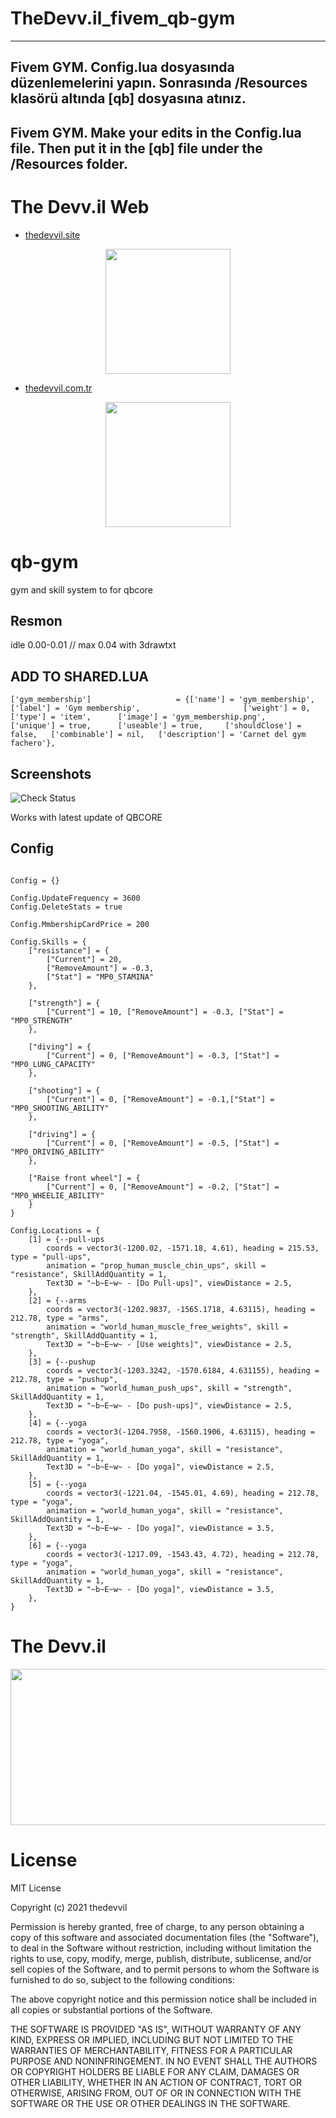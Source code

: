 # TheDevv.il_fivem_qb-gym

---
Fivem GYM. 
Config.lua dosyasında düzenlemelerini yapın. 
Sonrasında /Resources klasörü altında [qb] dosyasına atınız.
---
Fivem GYM.
Make your edits in the Config.lua file.
Then put it in the [qb] file under the /Resources folder.
---

# The Devv.il Web

- [thedevvil.site](http://www.thedevvil.site)

<p align="center">
  <img  width="200" height="200" src="https://i.hizliresim.com/cau0xef.png">
</p>

- [thedevvil.com.tr](http:/www.thedevvil.com.tr) 

<p align="center">
  <img  width="200" height="200" src="https://i.hizliresim.com/mir3xf2.png">
</p>


# qb-gym
 gym and skill system to for qbcore

## Resmon
idle 0.00-0.01 // max 0.04 with 3drawtxt


## ADD TO SHARED.LUA
```
['gym_membership'] 					 = {['name'] = 'gym_membership', 			 	  	  	['label'] = 'Gym membership', 						['weight'] = 0, 		['type'] = 'item', 		['image'] = 'gym_membership.png', 				['unique'] = true, 		['useable'] = true, 	['shouldClose'] = false,   ['combinable'] = nil,   ['description'] = 'Carnet del gym fachero'},
```
## Screenshots
![Check Status](https://imgur.com/mWb93QG.png)


Works with latest update of QBCORE

## Config
```

Config = {}

Config.UpdateFrequency = 3600 
Config.DeleteStats = true 

Config.MmbershipCardPrice = 200

Config.Skills = {
    ["resistance"] = { 
        ["Current"] = 20, 
        ["RemoveAmount"] = -0.3, 
        ["Stat"] = "MP0_STAMINA" 
    },

    ["strength"] = {
        ["Current"] = 10, ["RemoveAmount"] = -0.3, ["Stat"] = "MP0_STRENGTH"
    },

    ["diving"] = {
        ["Current"] = 0, ["RemoveAmount"] = -0.3, ["Stat"] = "MP0_LUNG_CAPACITY"
    },

    ["shooting"] = {
        ["Current"] = 0, ["RemoveAmount"] = -0.1,["Stat"] = "MP0_SHOOTING_ABILITY"
    },

    ["driving"] = {
        ["Current"] = 0, ["RemoveAmount"] = -0.5, ["Stat"] = "MP0_DRIVING_ABILITY"
    },

    ["Raise front wheel"] = {
        ["Current"] = 0, ["RemoveAmount"] = -0.2, ["Stat"] = "MP0_WHEELIE_ABILITY"
    }
}

Config.Locations = {
    [1] = {--pull-ups
        coords = vector3(-1200.02, -1571.18, 4.61), heading = 215.53, type = "pull-ups",
        animation = "prop_human_muscle_chin_ups", skill = "resistance", SkillAddQuantity = 1,
        Text3D = "~b~E~w~ - [Do Pull-ups]", viewDistance = 2.5,
    },
    [2] = {--arms
        coords = vector3(-1202.9837, -1565.1718, 4.63115), heading = 212.78, type = "arms",
        animation = "world_human_muscle_free_weights", skill = "strength", SkillAddQuantity = 1,
        Text3D = "~b~E~w~ - [Use weights]", viewDistance = 2.5,
    },
    [3] = {--pushup
        coords = vector3(-1203.3242, -1570.6184, 4.631155), heading = 212.78, type = "pushup",
        animation = "world_human_push_ups", skill = "strength", SkillAddQuantity = 1,
        Text3D = "~b~E~w~ - [Do push-ups]", viewDistance = 2.5,
    },
    [4] = {--yoga
        coords = vector3(-1204.7958, -1560.1906, 4.63115), heading = 212.78, type = "yoga",
        animation = "world_human_yoga", skill = "resistance", SkillAddQuantity = 1,
        Text3D = "~b~E~w~ - [Do yoga]", viewDistance = 2.5,
    },
    [5] = {--yoga
        coords = vector3(-1221.04, -1545.01, 4.69), heading = 212.78, type = "yoga",
        animation = "world_human_yoga", skill = "resistance", SkillAddQuantity = 1,
        Text3D = "~b~E~w~ - [Do yoga]", viewDistance = 3.5,
    },
    [6] = {--yoga
        coords = vector3(-1217.09, -1543.43, 4.72), heading = 212.78, type = "yoga",
        animation = "world_human_yoga", skill = "resistance", SkillAddQuantity = 1,
        Text3D = "~b~E~w~ - [Do yoga]", viewDistance = 3.5,
    },
}
```
# The Devv.il
<p align="center">
  <img  width="1000" height="250" src="https://i.hizliresim.com/lh5i19a.png">
</p>


# License

MIT License

Copyright (c) 2021 thedevvil

Permission is hereby granted, free of charge, to any person obtaining a copy
of this software and associated documentation files (the "Software"), to deal
in the Software without restriction, including without limitation the rights
to use, copy, modify, merge, publish, distribute, sublicense, and/or sell
copies of the Software, and to permit persons to whom the Software is
furnished to do so, subject to the following conditions:

The above copyright notice and this permission notice shall be included in all
copies or substantial portions of the Software.

THE SOFTWARE IS PROVIDED "AS IS", WITHOUT WARRANTY OF ANY KIND, EXPRESS OR
IMPLIED, INCLUDING BUT NOT LIMITED TO THE WARRANTIES OF MERCHANTABILITY,
FITNESS FOR A PARTICULAR PURPOSE AND NONINFRINGEMENT. IN NO EVENT SHALL THE
AUTHORS OR COPYRIGHT HOLDERS BE LIABLE FOR ANY CLAIM, DAMAGES OR OTHER
LIABILITY, WHETHER IN AN ACTION OF CONTRACT, TORT OR OTHERWISE, ARISING FROM,
OUT OF OR IN CONNECTION WITH THE SOFTWARE OR THE USE OR OTHER DEALINGS IN THE
SOFTWARE.

